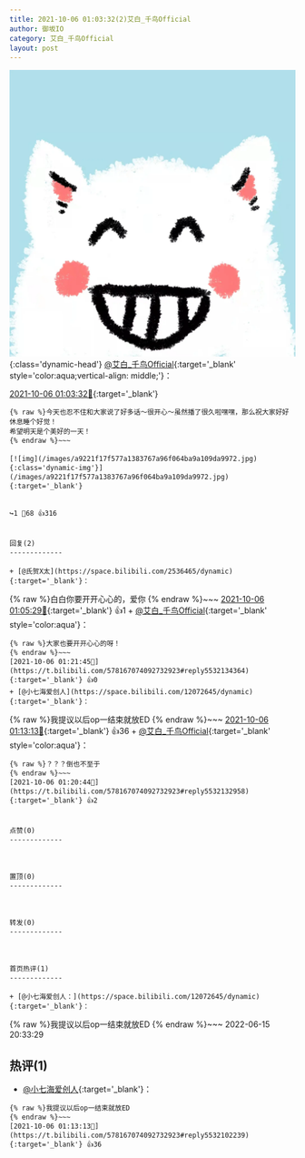 ```yaml
---
title: 2021-10-06 01:03:32(2)艾白_千鸟Official
author: 御坂IO
category: 艾白_千鸟Official
layout: post
---
```


![img](/images/9ae8b9445fd0665cc014d9080156a45271be73c6.jpg){:class='dynamic-head'}
[@艾白_千鸟Official](https://space.bilibili.com/334537711/dynamic){:target='_blank' style='color:aqua;vertical-align: middle;'}：

[2021-10-06 01:03:32🔗](https://t.bilibili.com/578167074092732923){:target='_blank'}

~~~
{% raw %}今天也忍不住和大家说了好多话～很开心～虽然播了很久啦嘿嘿，那么祝大家好好休息睡个好觉！
希望明天是个美好的一天！
{% endraw %}~~~

[![img](/images/a9221f17f577a1383767a96f064ba9a109da9972.jpg){:class='dynamic-img'}](/images/a9221f17f577a1383767a96f064ba9a109da9972.jpg){:target='_blank'}


↪️1 💬68 👍316


回复(2)
-------------

+ [@氏贺X太](https://space.bilibili.com/2536465/dynamic){:target='_blank'}：
~~~
{% raw %}白白你要开开心心的，爱你
{% endraw %}~~~
[2021-10-06 01:05:29🔗](https://t.bilibili.com/578167074092732923#reply5532070749){:target='_blank'} 👍1
    + [@艾白_千鸟Official](https://space.bilibili.com/334537711/dynamic){:target='_blank' style='color:aqua'}：
~~~
{% raw %}大家也要开开心心的呀！
{% endraw %}~~~
[2021-10-06 01:21:45🔗](https://t.bilibili.com/578167074092732923#reply5532134364){:target='_blank'} 👍0
+ [@小七海爱创人](https://space.bilibili.com/12072645/dynamic){:target='_blank'}：
~~~
{% raw %}我提议以后op一结束就放ED
{% endraw %}~~~
[2021-10-06 01:13:13🔗](https://t.bilibili.com/578167074092732923#reply5532102239){:target='_blank'} 👍36
    + [@艾白_千鸟Official](https://space.bilibili.com/334537711/dynamic){:target='_blank' style='color:aqua'}：
~~~
{% raw %}？？？倒也不至于
{% endraw %}~~~
[2021-10-06 01:20:44🔗](https://t.bilibili.com/578167074092732923#reply5532132958){:target='_blank'} 👍2


点赞(0)
-------------



置顶(0)
-------------



转发(0)
-------------



首页热评(1)
-------------

+ [@小七海爱创人：](https://space.bilibili.com/12072645/dynamic){:target='_blank'}：
~~~
{% raw %}我提议以后op一结束就放ED
{% endraw %}~~~
2022-06-15 20:33:29


热评(1)
-------------

+ [@小七海爱创人](https://space.bilibili.com/12072645/dynamic){:target='_blank'}：
~~~
{% raw %}我提议以后op一结束就放ED
{% endraw %}~~~
[2021-10-06 01:13:13🔗](https://t.bilibili.com/578167074092732923#reply5532102239){:target='_blank'} 👍36


